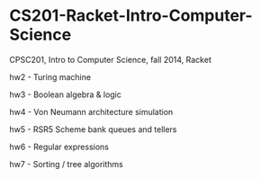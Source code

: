# CS201-Racket-Intro-Computer-Science

CPSC201, Intro to Computer Science, fall 2014, Racket

hw2 - Turing machine 

hw3 - Boolean algebra & logic

hw4 - Von Neumann architecture simulation

hw5 - RSR5 Scheme bank queues and tellers 

hw6 - Regular expressions 

hw7 - Sorting / tree algorithms
